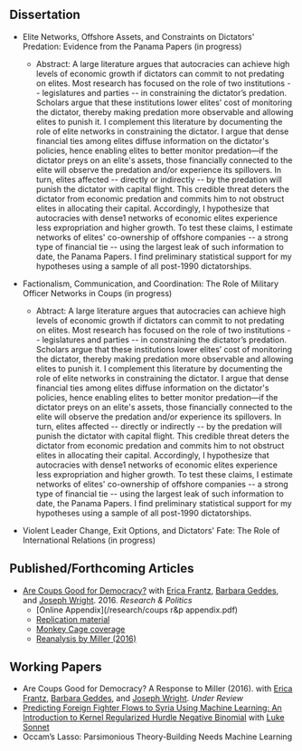 ## Dissertation
* Elite Networks, Offshore Assets, and Constraints on Dictators' Predation: Evidence from the Panama Papers (in progress) 
  * Abstract: A large literature argues that autocracies can achieve high levels of economic growth if dictators can commit to not predating on elites. Most research has focused on the role of two institutions -- legislatures and parties -- in constraining the dictator’s predation. Scholars argue that these institutions lower elites’ cost of monitoring the dictator, thereby making predation more observable and allowing elites to punish it. I complement this literature by documenting the role of elite networks in constraining the dictator. I argue that dense financial ties among elites diffuse information on the dictator's policies, hence enabling elites to better monitor predation—if the dictator preys on an elite's assets, those financially connected to the elite will observe the predation and/or experience its spillovers. In turn, elites affected -- directly or indirectly -- by the predation will punish the dictator with capital flight. This credible threat deters the dictator from economic predation and commits him to not obstruct elites in allocating their capital. Accordingly, I hypothesize that autocracies with dense1 networks of economic elites experience less expropriation and higher growth. To test these claims, I estimate networks of elites' co-ownership of offshore companies -- a strong type of financial tie -- using the largest leak of such information to date, the Panama Papers. I find preliminary statistical support for my hypotheses using a sample of all post-1990 dictatorships. <br>
  
* Factionalism, Communication, and Coordination: The Role of Military Officer Networks in Coups (in progress)
  * Abtract: A large literature argues that autocracies can achieve high levels of economic growth if dictators can commit to not predating on elites. Most research has focused on the role of two institutions -- legislatures and parties -- in constraining the dictator’s predation. Scholars argue that these institutions lower elites’ cost of monitoring the dictator, thereby making predation more observable and allowing elites to punish it. I complement this literature by documenting the role of elite networks in constraining the dictator. I argue that dense financial ties among elites diffuse information on the dictator's policies, hence enabling elites to better monitor predation—if the dictator preys on an elite's assets, those financially connected to the elite will observe the predation and/or experience its spillovers. In turn, elites affected -- directly or indirectly -- by the predation will punish the dictator with capital flight. This credible threat deters the dictator from economic predation and commits him to not obstruct elites in allocating their capital. Accordingly, I hypothesize that autocracies with dense1 networks of economic elites experience less expropriation and higher growth. To test these claims, I estimate networks of elites' co-ownership of offshore companies -- a strong type of financial tie -- using the largest leak of such information to date, the Panama Papers. I find preliminary statistical support for my hypotheses using a sample of all post-1990 dictatorships. <br>
  
* Violent Leader Change, Exit Options, and Dictators' Fate: The Role of International Relations (in progress)

## Published/Forthcoming Articles
* [Are Coups Good for Democracy?](/research/RAP_publication.pdf) with [Erica Frantz](http://ericafrantz.com/3001.html), [Barbara Geddes](http://www.polisci.ucla.edu/people/barbara-geddes), and [Joseph Wright](http://sites.psu.edu/wright). 2016. *Research & Politics*
  * [Online Appendix](/research/coups r&p appendix.pdf)
  * [Replication material](https://dataverse.harvard.edu/dataset.xhtml?persistentId=doi:10.7910/DVN/3IC00L)
  * [Monkey Cage coverage](https://www.washingtonpost.com/news/monkey-cage/wp/2016/02/22/are-coups-good-for-democracy/?utm_term=.96e04d348083)
  * [Reanalysis by Miller (2016)](https://b2998732-a-62cb3a1a-s-sites.googlegroups.com/site/mkmtwo/Miller-Coups%2CDem.pdf?attachauth=ANoY7cpV-_0THofiaATU54ia_kXwAaPhN4bKKUUIRzQE6sgTr-yyFWyX316fAoFtHTnbzMe5njMmJVSEuiDcvgeHa7G3cY_pQZIizVw4fEdXH6hHUiQ5HGoT36ReDcobs23pHZ2LmRB_xvp8WYp7ZNRY4vZSk4sfXHdCbo5cBcVmOhWI84l5lG7QEMrd5fhP1KTeDza7Ifi8MrpuUxsU-G8YwxCFyiukMg%3D%3D&attredirects=0)

## Working Papers
* Are Coups Good for Democracy? A Response to Miller (2016). with [Erica Frantz](http://ericafrantz.com/3001.html), [Barbara Geddes](http://www.polisci.ucla.edu/people/barbara-geddes), and [Joseph Wright](http://sites.psu.edu/wright). *Under Review*
* [Predicting Foreign Fighter Flows to Syria Using Machine Learning: An Introduction to Kernel Regularized Hurdle Negative Binomial](https://www.dropbox.com/s/1ny0cewhyv2o4vb/derpanopoulos_sonnet_ff.pdf?dl=0) with [Luke Sonnet](http://lukesonnet.github.io/)
* Occam’s Lasso: Parsimonious Theory-Building Needs Machine Learning
